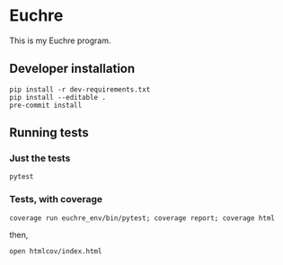 # Euchre
This is my Euchre program.

## Developer installation

    pip install -r dev-requirements.txt
    pip install --editable .
    pre-commit install

## Running tests

### Just the tests

    pytest

### Tests, with coverage

    coverage run euchre_env/bin/pytest; coverage report; coverage html

then,

    open htmlcov/index.html
